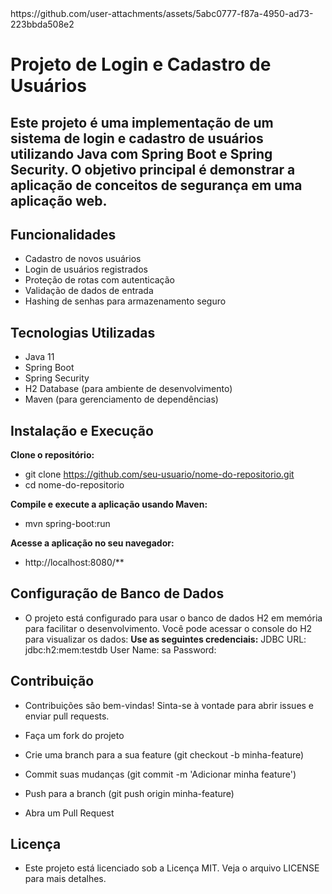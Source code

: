 <div algin="center">
   https://github.com/user-attachments/assets/5abc0777-f87a-4950-ad73-223bbda508e2
</div>

# Projeto de Login e Cadastro de Usuários

## Este projeto é uma implementação de um sistema de login e cadastro de usuários utilizando Java com Spring Boot e Spring Security. O objetivo principal é demonstrar a aplicação de conceitos de segurança em uma aplicação web.

## Funcionalidades
* Cadastro de novos usuários
* Login de usuários registrados
* Proteção de rotas com autenticação
* Validação de dados de entrada
* Hashing de senhas para armazenamento seguro

## Tecnologias Utilizadas
* Java 11
* Spring Boot
* Spring Security
* H2 Database (para ambiente de desenvolvimento)
* Maven (para gerenciamento de dependências)

## Instalação e Execução

**Clone o repositório:**
  * git clone https://github.com/seu-usuario/nome-do-repositorio.git
  * cd nome-do-repositorio

**Compile e execute a aplicação usando Maven:**
  * mvn spring-boot:run

**Acesse a aplicação no seu navegador:**
  * http://localhost:8080/**

## Configuração de Banco de Dados
  * O projeto está configurado para usar o banco de dados H2 em memória para facilitar o desenvolvimento. Você pode acessar o console do H2 para visualizar os dados:
  **Use as seguintes credenciais:**
  JDBC URL: jdbc:h2:mem:testdb
  User Name: sa
  Password:

## Contribuição
  * Contribuições são bem-vindas! Sinta-se à vontade para abrir issues e enviar pull requests.

  * Faça um fork do projeto
  * Crie uma branch para a sua feature (git checkout -b minha-feature)
  * Commit suas mudanças (git commit -m 'Adicionar minha feature')
  * Push para a branch (git push origin minha-feature)
  * Abra um Pull Request

## Licença
  * Este projeto está licenciado sob a Licença MIT. Veja o arquivo LICENSE para mais detalhes.

